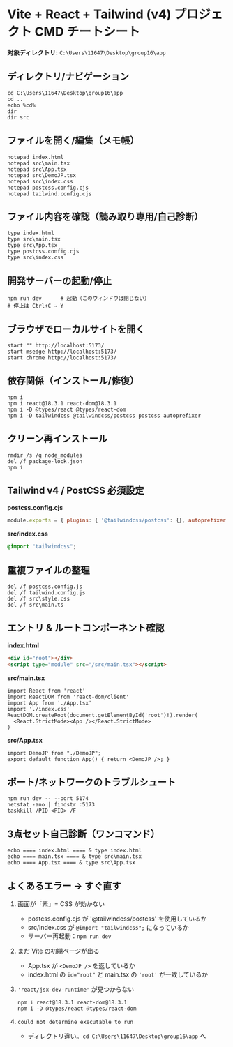 # Vite + React + Tailwind (v4) プロジェクト CMD チートシート

**対象ディレクトリ:** `C:\Users\11647\Desktop\group16\app`

## ディレクトリ/ナビゲーション
```
cd C:\Users\11647\Desktop\group16\app
cd ..
echo %cd%
dir
dir src
```

## ファイルを開く/編集（メモ帳）
```
notepad index.html
notepad src\main.tsx
notepad src\App.tsx
notepad src\DemoJP.tsx
notepad src\index.css
notepad postcss.config.cjs
notepad tailwind.config.cjs
```

## ファイル内容を確認（読み取り専用/自己診断）
```
type index.html
type src\main.tsx
type src\App.tsx
type postcss.config.cjs
type src\index.css
```

## 開発サーバーの起動/停止
```
npm run dev      # 起動（このウィンドウは閉じない）
# 停止は Ctrl+C → Y
```

## ブラウザでローカルサイトを開く
```
start "" http://localhost:5173/
start msedge http://localhost:5173/
start chrome http://localhost:5173/
```

## 依存関係（インストール/修復）
```
npm i
npm i react@18.3.1 react-dom@18.3.1
npm i -D @types/react @types/react-dom
npm i -D tailwindcss @tailwindcss/postcss postcss autoprefixer
```

## クリーン再インストール
```
rmdir /s /q node_modules
del /f package-lock.json
npm i
```

## Tailwind v4 / PostCSS 必須設定
**postcss.config.cjs**
```js
module.exports = { plugins: { '@tailwindcss/postcss': {}, autoprefixer: {} } };
```

**src/index.css**
```css
@import "tailwindcss";
```

## 重複ファイルの整理
```
del /f postcss.config.js
del /f tailwind.config.js
del /f src\style.css
del /f src\main.ts
```

## エントリ & ルートコンポーネント確認
**index.html**
```html
<div id="root"></div>
<script type="module" src="/src/main.tsx"></script>
```

**src/main.tsx**
```tsx
import React from 'react'
import ReactDOM from 'react-dom/client'
import App from './App.tsx'
import './index.css'
ReactDOM.createRoot(document.getElementById('root')!).render(
  <React.StrictMode><App /></React.StrictMode>
)
```

**src/App.tsx**
```tsx
import DemoJP from "./DemoJP";
export default function App() { return <DemoJP />; }
```

## ポート/ネットワークのトラブルシュート
```
npm run dev -- --port 5174
netstat -ano | findstr :5173
taskkill /PID <PID> /F
```

## 3点セット自己診断（ワンコマンド）
```
echo ==== index.html ==== & type index.html
echo ==== main.tsx ==== & type src\main.tsx
echo ==== App.tsx ==== & type src\App.tsx
```

## よくあるエラー → すぐ直す
1. 画面が「素」= CSS が効かない  
   - postcss.config.cjs が '@tailwindcss/postcss' を使用しているか  
   - src/index.css が `@import "tailwindcss";` になっているか  
   - サーバー再起動：`npm run dev`

2. まだ Vite の初期ページが出る  
   - App.tsx が `<DemoJP />` を返しているか  
   - index.html の `id="root"` と main.tsx の `'root'` が一致しているか

3. `'react/jsx-dev-runtime'` が見つからない  
   ```
   npm i react@18.3.1 react-dom@18.3.1
   npm i -D @types/react @types/react-dom
   ```

4. `could not determine executable to run`  
   - ディレクトリ違い。`cd C:\Users\11647\Desktop\group16\app` へ
